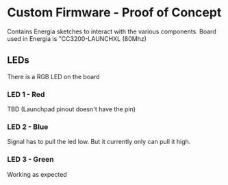 # Custom Firmware - Proof of Concept
Contains Energia sketches to interact with the various components. Board used in Energia is "CC3200-LAUNCHXL (80Mhz)

## LEDs
There is a RGB LED on the board
### LED 1 - Red
TBD (Launchpad pinout doesn't have the pin)
### LED 2 - Blue
Signal has to pull the led low. But it currently only can pull it high.
### LED 3 - Green
Working as expected

